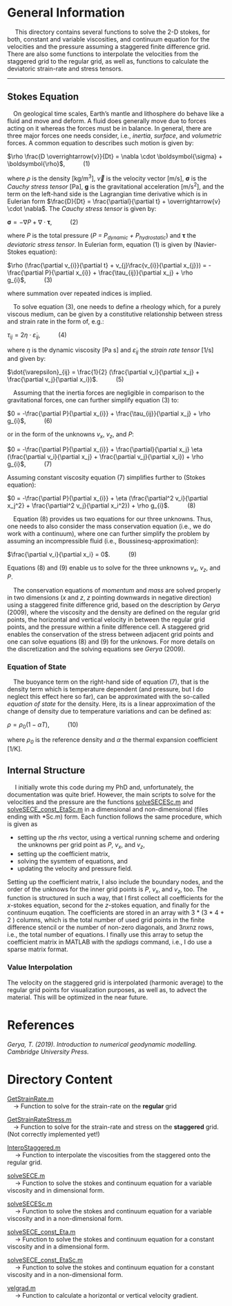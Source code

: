# General Information

&emsp; This directory contains several functions to solve the 2-D stokes, for both, constant and variable viscosities, and continuum equation for the velocities and the pressure assuming a staggered finite difference grid. There are also some functions to interpolate the velocities from the staggered grid to the regular grid, as well as, functions to calculate the deviatoric strain-rate and stress tensors. 

------------------------------------------------------------------------------------------

## Stokes Equation 
&emsp;On geological time scales, Earth’s mantle and lithosphere do behave like a fluid and move and deform. A fluid does generally move due to forces acting on it whereas the forces must be in balance. In general, there are three major forces one needs consider, i.e., *inertia*, *surface*, and *volumetric* forces. A common equation to describes such motion is given by: 

$\rho \frac{D \overrightarrow{v}}{Dt} = \nabla \cdot \boldsymbol{\sigma} + \boldsymbol{\rho}$,&emsp;&emsp;&emsp;(1)

where *ρ* is the density [kg/m<sup>3</sup>], $\overrightarrow{v}$ is the velocity vector [m/s], $\boldsymbol{\sigma}$ is the *Cauchy stress tensor* [Pa], $\boldsymbol{g}$ is the gravitational acceleration [m/s<sup>2</sup>], and the term on the left-hand side is the Lagrangian time derivative which is in Eulerian form $\frac{D}{Dt} = \frac{\partial}{\partial t} + \overrightarrow{v} \cdot \nabla$. The *Cauchy stress tensor* is given by: 

$\boldsymbol{\sigma} = -\nabla P + \nabla \cdot \boldsymbol{\tau}$,&emsp;&emsp;&emsp;(2)

where *P* is the total pressure (*P = P<sub>dynamic</sub> + P<sub>hydrostatic</sub>*) and $\boldsymbol{\tau}$ the *deviatoric stress tensor*. In Eulerian form, equation (1) is given by (Navier-Stokes equation):

$\rho (\frac{\partial v_{i}}{\partial t} + v_{j}\frac{v_{i}}{\partial x_{j}}) = -\frac{\partial P}{\partial x_{i}} + \frac{\tau_{ij}}{\partial x_j} + \rho g_{i}$,&emsp;&emsp;&emsp;(3)

where summation over repeated indices is implied. 

&emsp;To solve equation (3), one needs to define a rheology which, for a purely viscous medium, can be given by a constitutive relationship between stress and strain rate in the form of, e.g.:

$\tau_{ij} = 2 \eta \cdot \dot{\varepsilon}_{ij}$,&emsp;&emsp;&emsp;(4)

where $\eta$ is the dynamic viscosity [Pa s] and $\dot{\varepsilon}_{ij}$ the *strain rate tensor* [1/s] and given by: 

$\dot{\varepsilon}_{ij} = \frac{1}{2} (\frac{\partial v_i}{\partial x_j} + \frac{\partial v_j}{\partial x_i})$.&emsp;&emsp;&emsp;(5)

&emsp;Assuming that the inertia forces are negligible in comparison to the gravitational forces, one can further simplify equation (3) to:

$0 = -\frac{\partial P}{\partial x_{i}} + \frac{\tau_{ij}}{\partial x_j} + \rho g_{i}$,&emsp;&emsp;&emsp;(6)

or in the form of the unknowns *v<sub>x</sub>*, *v<sub>z</sub>*, and *P*:

$0 = -\frac{\partial P}{\partial x_{i}} + \frac{\partial}{\partial x_j} \eta (\frac{\partial v_i}{\partial x_j} + \frac{\partial v_j}{\partial x_i}) + \rho g_{i}$,&emsp;&emsp;&emsp;(7)

Assuming constant viscosity equation (7) simplifies further to (Stokes equation): 

$0 = -\frac{\partial P}{\partial x_{i}} + \eta (\frac{\partial^2 v_i}{\partial x_j^2} + \frac{\partial^2 v_j}{\partial x_i^2}) + \rho g_{i}$.&emsp;&emsp;&emsp;(8)

&emsp;Equation (8) provides us two equations for our three unknowns. Thus, one needs to also consider the mass conservation equation (i.e., we do work with a continuum), where one can further simplify the problem by assuming an incompressible fluid (i.e., Boussinesq-approximation):

$\frac{\partial v_i}{\partial x_i} = 0$.&emsp;&emsp;&emsp;(9)

Equations (8) and (9) enable us to solve for the three unknowns *v<sub>x</sub>*, *v<sub>z</sub>*, and *P*. 

&emsp;The conservation equations of *momentum* and *mass* are solved properly in two dimensions (*x* and *z*, *z* pointing downwards in negative direction) using a staggered finite difference grid, based on the description by *Gerya* (2009), where the viscosity and the density are defined on the regular grid points, the horizontal and vertical velocity in between the regular grid points, and the pressure within a finite difference cell. A staggered grid enables the conservation of the stress between adjacent grid points and one can solve equations (8) and (9) for the unknows. For more details on the discretization and the solving equations see *Gerya* (2009). 

### Equation of State
&emsp;The buoyance term on the right-hand side of equation (7), that is the density term which is temperature dependent (and pressure, but I do neglect this effect here so far), can be approximated with the so-called *equation of state* for the density. Here, its is a linear approximation of the change of density due to temperature variations and can be defined as:

$\rho = \rho_0 (1-\alpha T)$,&emsp;&emsp;&emsp;(10)

where *ρ<sub>0</sub>* is the reference density and *α* the thermal expansion coefficient [1/K]. 

## Internal Structure

&emsp; I initially wrote this code during my PhD and, unfortunately, the documentation was quite brief. However, the main scripts to solve for the velocities and the pressure are the functions [solveSECE](https://github.com/LukasFuchs/FDCSGm/blob/main/StokesProblem/solveSECE.m)[Sc.m](https://github.com/LukasFuchs/FDCSGm/blob/main/StokesProblem/solveSECESc.m) and [solveSECE_const_Eta](https://github.com/LukasFuchs/FDCSGm/blob/main/StokesProblem/solveSECE_const_Eta.m)[Sc.m](https://github.com/LukasFuchs/FDCSGm/blob/main/StokesProblem/solveSECE_const_EtaSc.m) in a dimensional and non-dimensional (files ending with *Sc.m) form. Each function follows the same procedure, which is given as 

- setting up the $rhs$ vector, using a vertical running scheme and ordering the unknowns per grid point as *P*, *v<sub>x</sub>*, and *v<sub>z</sub>*,
- setting up the coefficient matrix,
- solving the sysmtem of equations, and 
- updating the velocity and pressure field.

Setting up the coefficient matrix, I also include the boundary nodes, and the order of the unknows for the inner grid points is *P*, *v<sub>x</sub>*, and *v<sub>z</sub>*, too. The function is structured in such a way, that I first collect all coefficients for the *x*-stokes equation, second for the *z*-stokes equation, and finally for the continuum euqation. The coefficients are stored in an array with 3 * (3 * 4 + 2 ) columns, which is the total number of used grid points in the finite difference stencil or the number of non-zero diagonals, and 3*nx*nz rows, i.e., the total number of equations. I finally use this array to setup the coefficient matrix in MATLAB with the *spdiags* command, i.e., I do use a sparse matrix format. 

### Value Interpolation

The velocity on the staggered grid is interpolated (harmonic average) to the regular grid points for visualization purposes, as well as, to advect the material. This will be optimized in the near future. 

# References 

*Gerya, T. (2019). Introduction to numerical geodynamic modelling. Cambridge University Press.*

# Directory Content
[GetStrainRate.m](https://github.com/LukasFuchs/FDCSGm/blob/main/StokesProblem/GetStrainRate.m)<br>
&emsp;-> Function to solve for the strain-rate on the **regular** grid

[GetStrainRateStress.m](https://github.com/LukasFuchs/FDCSGm/blob/main/StokesProblem/GetStrainRateStress.m)<br>
&emsp;-> Function to solve for the strain-rate and stress on the **staggered** grid. (Not correctly implemented yet!)

[InterpStaggered.m](https://github.com/LukasFuchs/FDCSGm/blob/main/StokesProblem/InterpStaggered.m)<br>
&emsp; -> Function to interpolate the viscosities from the staggered onto the regular grid.

[solveSECE.m](https://github.com/LukasFuchs/FDCSGm/blob/main/StokesProblem/solveSECE.m)<br>
&emsp; -> Function to solve the stokes and continuum equation for a variable viscosity and in dimensional form. 

[solveSECESc.m](https://github.com/LukasFuchs/FDCSGm/blob/main/StokesProblem/solveSECESc.m)<br>
&emsp; -> Function to solve the stokes and continuum equation for a variable viscosity and in a non-dimensional form. 

[solveSECE_const_Eta.m](https://github.com/LukasFuchs/FDCSGm/blob/main/StokesProblem/solveSECE_const_Eta.m)<br>
&emsp; -> Function to solve the stokes and continuum equation for a constant viscosity and in a dimensional form. 

[solveSECE_const_EtaSc.m](https://github.com/LukasFuchs/FDCSGm/blob/main/StokesProblem/solveSECE_const_EtaSc.m)<br>
&emsp; -> Function to solve the stokes and continuum equation for a constant viscosity and in a non-dimensional form. 

[velgrad.m](https://github.com/LukasFuchs/FDCSGm/blob/main/StokesProblem/velgrad.m)<br>
&emsp; -> Function to calculate a horizontal or vertical velocity gradient.

